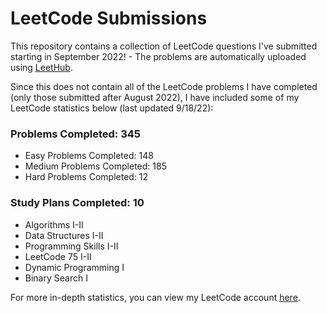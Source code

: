 # LeetCode Submissions
This repository contains a collection of LeetCode questions I've submitted starting in September 2022! - The problems are automatically uploaded using [LeetHub](https://github.com/QasimWani/LeetHub).

Since this does not contain all of the LeetCode problems I have completed (only those submitted after August 2022), I have included some of my LeetCode statistics below (last updated 9/18/22):

### Problems Completed: 345
* Easy Problems Completed: 148
* Medium Problems Completed: 185
* Hard Problems Completed: 12

### Study Plans Completed: 10
* Algorithms I-II
* Data Structures I-II
* Programming Skills I-II
* LeetCode 75 I-II
* Dynamic Programming I
* Binary Search I

For more in-depth statistics, you can view my LeetCode account [here](https://leetcode.com/bloomh/).
